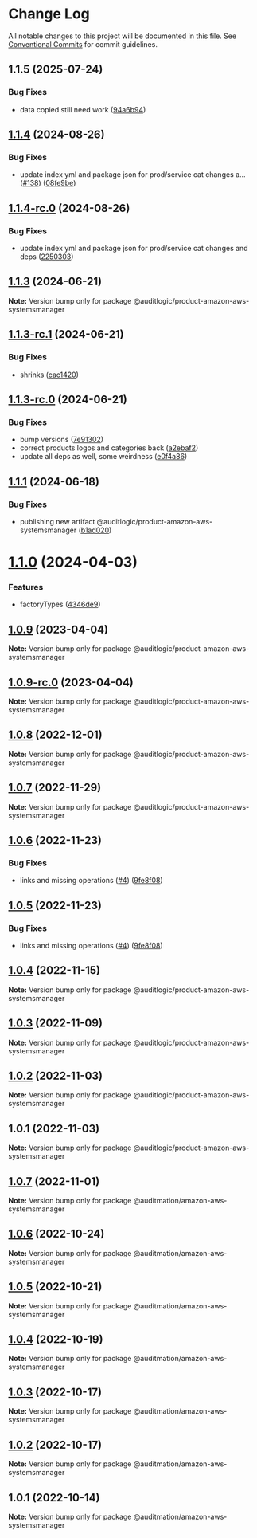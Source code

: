 # Change Log

All notable changes to this project will be documented in this file.
See [Conventional Commits](https://conventionalcommits.org) for commit guidelines.

## 1.1.5 (2025-07-24)


### Bug Fixes

* data copied still need work ([94a6b94](https://github.com/zerobias-org/product/commit/94a6b942fb0516367548599d739529536132755a))





## [1.1.4](https://github.com/auditlogic/product/compare/@auditlogic/product-amazon-aws-systemsmanager@1.1.3...@auditlogic/product-amazon-aws-systemsmanager@1.1.4) (2024-08-26)


### Bug Fixes

* update index yml and package json for prod/service cat changes a… ([#138](https://github.com/auditlogic/product/issues/138)) ([08fe9be](https://github.com/auditlogic/product/commit/08fe9beb1c8457462a19bc69caa02e6212d97e1a))





## [1.1.4-rc.0](https://github.com/auditlogic/product/compare/@auditlogic/product-amazon-aws-systemsmanager@1.1.3...@auditlogic/product-amazon-aws-systemsmanager@1.1.4-rc.0) (2024-08-26)


### Bug Fixes

* update index yml and package json for prod/service cat changes and deps ([2250303](https://github.com/auditlogic/product/commit/225030363a363608240135b7ebed386b28f01e4b))





## [1.1.3](https://github.com/auditlogic/product/compare/@auditlogic/product-amazon-aws-systemsmanager@1.1.3-rc.1...@auditlogic/product-amazon-aws-systemsmanager@1.1.3) (2024-06-21)

**Note:** Version bump only for package @auditlogic/product-amazon-aws-systemsmanager





## [1.1.3-rc.1](https://github.com/auditlogic/product/compare/@auditlogic/product-amazon-aws-systemsmanager@1.1.3-rc.0...@auditlogic/product-amazon-aws-systemsmanager@1.1.3-rc.1) (2024-06-21)


### Bug Fixes

* shrinks ([cac1420](https://github.com/auditlogic/product/commit/cac14200fefcd8183ab69fe89a47bd3f70f563e9))





## [1.1.3-rc.0](https://github.com/auditlogic/product/compare/@auditlogic/product-amazon-aws-systemsmanager@1.1.1...@auditlogic/product-amazon-aws-systemsmanager@1.1.3-rc.0) (2024-06-21)


### Bug Fixes

* bump versions ([7e91302](https://github.com/auditlogic/product/commit/7e913023b8b312150ed7762c32fbbe616be71de5))
* correct products logos and categories back ([a2ebaf2](https://github.com/auditlogic/product/commit/a2ebaf2efe8e232e6ff22c774c456048771f9469))
* update all deps as well, some weirdness ([e0f4a86](https://github.com/auditlogic/product/commit/e0f4a864714e2d3de6bbf3da014d5312fe53be2f))





## [1.1.1](https://github.com/auditlogic/product/compare/@auditlogic/product-amazon-aws-systemsmanager@1.1.0...@auditlogic/product-amazon-aws-systemsmanager@1.1.1) (2024-06-18)


### Bug Fixes

* publishing new artifact @auditlogic/product-amazon-aws-systemsmanager ([b1ad020](https://github.com/auditlogic/product/commit/b1ad020e6b190c1cb5bd834b4ce592e8e765e0d0))





# [1.1.0](https://github.com/auditlogic/product/compare/@auditlogic/product-amazon-aws-systemsmanager@1.0.9...@auditlogic/product-amazon-aws-systemsmanager@1.1.0) (2024-04-03)


### Features

* factoryTypes ([4346de9](https://github.com/auditlogic/product/commit/4346de92693aee892fccf725338ffc7b80ab182b))





## [1.0.9](https://github.com/auditlogic/product/compare/@auditlogic/product-amazon-aws-systemsmanager@1.0.8...@auditlogic/product-amazon-aws-systemsmanager@1.0.9) (2023-04-04)

**Note:** Version bump only for package @auditlogic/product-amazon-aws-systemsmanager





## [1.0.9-rc.0](https://github.com/auditlogic/product/compare/@auditlogic/product-amazon-aws-systemsmanager@1.0.8...@auditlogic/product-amazon-aws-systemsmanager@1.0.9-rc.0) (2023-04-04)

**Note:** Version bump only for package @auditlogic/product-amazon-aws-systemsmanager





## [1.0.8](https://github.com/auditlogic/product/compare/@auditlogic/product-amazon-aws-systemsmanager@1.0.7...@auditlogic/product-amazon-aws-systemsmanager@1.0.8) (2022-12-01)

**Note:** Version bump only for package @auditlogic/product-amazon-aws-systemsmanager





## [1.0.7](https://github.com/auditlogic/product/compare/@auditlogic/product-amazon-aws-systemsmanager@1.0.6...@auditlogic/product-amazon-aws-systemsmanager@1.0.7) (2022-11-29)

**Note:** Version bump only for package @auditlogic/product-amazon-aws-systemsmanager





## [1.0.6](https://github.com/auditlogic/product/compare/@auditlogic/product-amazon-aws-systemsmanager@1.0.4...@auditlogic/product-amazon-aws-systemsmanager@1.0.6) (2022-11-23)


### Bug Fixes

* links and missing operations ([#4](https://github.com/auditlogic/product/issues/4)) ([9fe8f08](https://github.com/auditlogic/product/commit/9fe8f08fe7c57fdb79f991ac35bd6ac2e7dcad38))





## [1.0.5](https://github.com/auditlogic/product/compare/@auditlogic/product-amazon-aws-systemsmanager@1.0.4...@auditlogic/product-amazon-aws-systemsmanager@1.0.5) (2022-11-23)


### Bug Fixes

* links and missing operations ([#4](https://github.com/auditlogic/product/issues/4)) ([9fe8f08](https://github.com/auditlogic/product/commit/9fe8f08fe7c57fdb79f991ac35bd6ac2e7dcad38))





## [1.0.4](https://github.com/auditlogic/product/compare/@auditlogic/product-amazon-aws-systemsmanager@1.0.3...@auditlogic/product-amazon-aws-systemsmanager@1.0.4) (2022-11-15)

**Note:** Version bump only for package @auditlogic/product-amazon-aws-systemsmanager





## [1.0.3](https://github.com/auditlogic/product/compare/@auditlogic/product-amazon-aws-systemsmanager@1.0.2...@auditlogic/product-amazon-aws-systemsmanager@1.0.3) (2022-11-09)

**Note:** Version bump only for package @auditlogic/product-amazon-aws-systemsmanager





## [1.0.2](https://github.com/auditlogic/product/compare/@auditlogic/product-amazon-aws-systemsmanager@1.0.1...@auditlogic/product-amazon-aws-systemsmanager@1.0.2) (2022-11-03)

**Note:** Version bump only for package @auditlogic/product-amazon-aws-systemsmanager





## 1.0.1 (2022-11-03)

**Note:** Version bump only for package @auditlogic/product-amazon-aws-systemsmanager





## [1.0.7](https://github.com/auditmation/store-content/compare/@auditmation/amazon-aws-systemsmanager@1.0.6...@auditmation/amazon-aws-systemsmanager@1.0.7) (2022-11-01)

**Note:** Version bump only for package @auditmation/amazon-aws-systemsmanager





## [1.0.6](https://github.com/auditmation/store-content/compare/@auditmation/amazon-aws-systemsmanager@1.0.5...@auditmation/amazon-aws-systemsmanager@1.0.6) (2022-10-24)

**Note:** Version bump only for package @auditmation/amazon-aws-systemsmanager





## [1.0.5](https://github.com/auditmation/store-content/compare/@auditmation/amazon-aws-systemsmanager@1.0.4...@auditmation/amazon-aws-systemsmanager@1.0.5) (2022-10-21)

**Note:** Version bump only for package @auditmation/amazon-aws-systemsmanager





## [1.0.4](https://github.com/auditmation/store-content/compare/@auditmation/amazon-aws-systemsmanager@1.0.3...@auditmation/amazon-aws-systemsmanager@1.0.4) (2022-10-19)

**Note:** Version bump only for package @auditmation/amazon-aws-systemsmanager





## [1.0.3](https://github.com/auditmation/store-content/compare/@auditmation/amazon-aws-systemsmanager@1.0.2...@auditmation/amazon-aws-systemsmanager@1.0.3) (2022-10-17)

**Note:** Version bump only for package @auditmation/amazon-aws-systemsmanager





## [1.0.2](https://github.com/auditmation/store-content/compare/@auditmation/amazon-aws-systemsmanager@1.0.1...@auditmation/amazon-aws-systemsmanager@1.0.2) (2022-10-17)

**Note:** Version bump only for package @auditmation/amazon-aws-systemsmanager





## 1.0.1 (2022-10-14)

**Note:** Version bump only for package @auditmation/amazon-aws-systemsmanager
